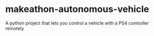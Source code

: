 # makeathon-autonomous-vehicle
A python project that lets you control a vehicle with a PS4 controller remotely
